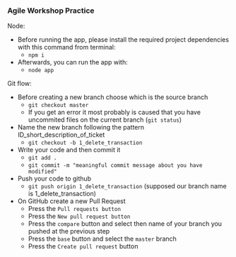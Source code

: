 ### Agile Workshop Practice

Node:
- Before running the app, please install the required project dependencies with this command from terminal:
    - `npm i`
- Afterwards, you can run the app with:
    - `node app`

Git flow:

- Before creating a new branch choose which is the source branch
    - `git checkout master`
    - If you get an error it most probably is caused that you have uncommited files on the current branch (`git status`)
- Name the new branch following the pattern ID_short_description_of_ticket
    - `git checkout -b 1_delete_transaction`
- Write your code and then commit it
    - `git add .`
    - `git commit -m "meaningful commit message about you have modified"`
- Push your code to github
    - `git push origin 1_delete_transaction` (supposed our branch name is 1_delete_transaction)
- On GitHub create a new Pull Request
    - Press the `Pull requests button`
    - Press the `New pull request button`
    - Press the `compare` button and select then name of your branch you pushed at the previous step
    - Press the `base` button and select the `master` branch
    - Press the `Create pull request` button